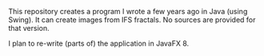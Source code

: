 This repository creates a program I wrote a few years ago in Java (using Swing). It can create images from IFS fractals.
No sources are provided for that version.

I plan to re-write (parts of) the application in JavaFX 8.
